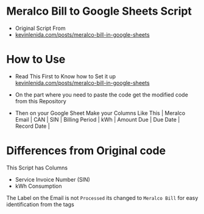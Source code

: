 # Meralco Bill to Google Sheets Script
- Original Script From
- [kevinlenida.com/posts/meralco-bill-in-google-sheets](https://kevinlenida.com/posts/meralco-bill-in-google-sheets)

# How to Use
- Read This First to Know how to Set it up [kevinlenida.com/posts/meralco-bill-in-google-sheets](https://kevinlenida.com/posts/meralco-bill-in-google-sheets)
- On the part where you need to paste the code get the modified code from this Repository

- Then on your Google Sheet Make your Columns Like This
| Meralco Email | CAN | SIN | Billing Period | kWh | Amount Due | Due Date | Record Date |
 
# Differences from Original code
This Script has Columns
- Service Invoice Number (SIN)
- kWh Consumption

The Label on the Email is not `Processed` its changed to `Meralco Bill` for easy identification from the tags
